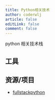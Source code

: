 ```yaml
---
title: Python相关技术
author: coderwlj
article: false
editLink: false
comment: false
---
```


python 相关技术栈

<!-- more -->

## 工具

## 资源/项目

- [fullstackpython](https://www.fullstackpython.com/)
